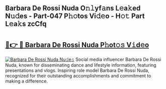 ## Barbara De Rossi Nuda O𝚗𝚕yf𝚊ns L𝚎a𝚔ed N𝚞𝚍es - Part-047 P𝚑𝚘tos Vi𝚍𝚎o - H𝚘𝚝 Part L𝚎a𝚔s zcCfq

# <h2><a href="http://kf3zh4n.oniu.top/?m=Barbara+De+Rossi+Nuda">🔗👉 🔴 Barbara De Rossi Nuda P𝚑ot𝚘𝚜 V𝚒d𝚎o</a></h2>

[![Barbara De Rossi Nuda Nu𝚍e𝚜](https://i.imgur.com/0qMVB7G.gif)](http://kf3zh4n.oniu.top/?m=Barbara+De+Rossi+Nuda)
Social media influencer Barbara De Rossi Nuda, known for disseminating dance and lifestyle information, featuring presentations and vlogs. Inspiring role model Barbara De Rossi Nuda, recognized for their outstanding accomplishments and commitment to making a difference.  
